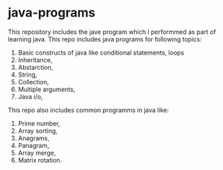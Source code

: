 # java-programs

This repository includes the jave program which I performmed as part of learning java.
This repo includes java programs for following topics:

1. Basic constructs of java like conditional statements, loops
1. Inheritance,
2. Abstarction,
3. String,
4. Collection,
5. Multiple arguments,
6. Java i/o,

This repo also includes common programms in java like:
1. Prime number,
2. Array sorting,
3. Anagrams,
4. Panagram,
5. Array merge, 
6. Matrix rotation.
